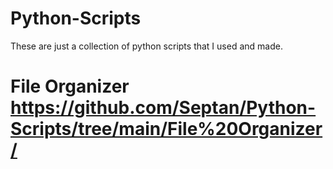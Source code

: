 # Python-Scripts
These are just a collection of python scripts that I used and made.

# File Organizer <https://github.com/Septan/Python-Scripts/tree/main/File%20Organizer/>
